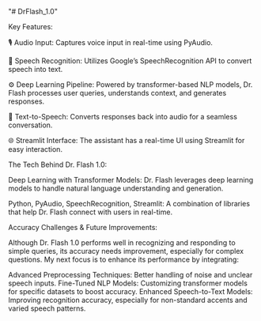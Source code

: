 "# DrFlash_1.0" 

Key Features:

🎙️ Audio Input: Captures voice input in real-time using PyAudio.

🧠 Speech Recognition: Utilizes Google’s SpeechRecognition API to convert speech into text.

⚙️ Deep Learning Pipeline: Powered by transformer-based NLP models, Dr. Flash processes user queries, understands context, and generates responses.

💬 Text-to-Speech: Converts responses back into audio for a seamless conversation.

🌐 Streamlit Interface: The assistant has a real-time UI using Streamlit for easy interaction.

The Tech Behind Dr. Flash 1.0:

Deep Learning with Transformer Models: Dr. Flash leverages deep learning models to handle natural language understanding and generation.

Python, PyAudio, SpeechRecognition, Streamlit: A combination of libraries that help Dr. Flash connect with users in real-time.


Accuracy Challenges & Future Improvements:

Although Dr. Flash 1.0 performs well in recognizing and responding to simple queries, its accuracy needs improvement, especially for complex questions. My next focus is to enhance its performance by integrating:


Advanced Preprocessing Techniques: Better handling of noise and unclear speech inputs.
Fine-Tuned NLP Models: Customizing transformer models for specific datasets to boost accuracy.
Enhanced Speech-to-Text Models: Improving recognition accuracy, especially for non-standard accents and varied speech patterns.
